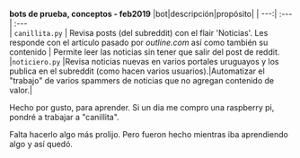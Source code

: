 **bots de prueba, conceptos - feb2019**
|bot|descripción|propósito|
| ---:| :---| :---  
| `canillita.py` | Revisa posts (del subreddit) con el flair 'Noticias'. Les responde con el artículo pasado por *outline.com* así como también su contenido | Permite leer las noticias sin tener que salir del post de reddit.
|`noticiero.py`  |Revisa noticias nuevas en varios portales uruguayos y los publica en el subreddit (como hacen varios usuarios).|Automatizar el "trabajo" de varios spammers de noticias que no agregan contenido de valor.|

Hecho por gusto, para aprender. Si un dia me compro una raspberry pi, pondré a trabajar a "canillita".

Falta hacerlo algo más prolijo. Pero fueron hecho mientras iba aprendiendo algo y así quedó.
